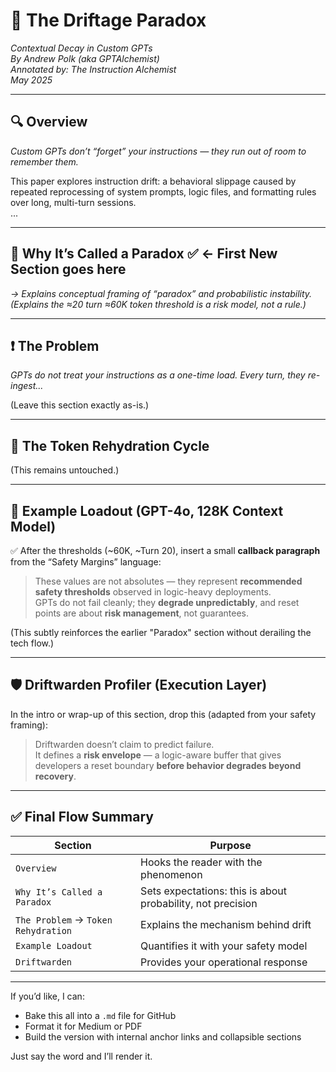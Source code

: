 # 🧠 The Driftage Paradox  
_Contextual Decay in Custom GPTs_  
_By Andrew Polk (aka GPTAlchemist)_  
_Annotated by: The Instruction Alchemist_  
_May 2025_

---

## 🔍 Overview  
_Custom GPTs don’t “forget” your instructions — they run out of room to remember them._  

This paper explores instruction drift: a behavioral slippage caused by repeated reprocessing of system prompts, logic files, and formatting rules over long, multi-turn sessions.  
...

---

## 🧠 Why It’s Called a Paradox   ✅ **← First New Section goes here**
_→ Explains conceptual framing of “paradox” and probabilistic instability._  
_(Explains the ≈20 turn ≈60K token threshold is a risk model, not a rule.)_

---

## ❗ The Problem  
_GPTs do not treat your instructions as a one-time load. Every turn, they re-ingest..._

(Leave this section exactly as-is.)

---

## 🔄 The Token Rehydration Cycle  
(This remains untouched.)

---

## 🧮 Example Loadout (GPT-4o, 128K Context Model)

✅ After the thresholds (~60K, ~Turn 20), insert a small **callback paragraph** from the “Safety Margins” language:

> These values are not absolutes — they represent **recommended safety thresholds** observed in logic-heavy deployments.  
> GPTs do not fail cleanly; they **degrade unpredictably**, and reset points are about **risk management**, not guarantees.

(This subtly reinforces the earlier "Paradox" section without derailing the tech flow.)

---

## 🛡 Driftwarden Profiler (Execution Layer)

In the intro or wrap-up of this section, drop this (adapted from your safety framing):

> Driftwarden doesn’t claim to predict failure.  
> It defines a **risk envelope** — a logic-aware buffer that gives developers a reset boundary **before behavior degrades beyond recovery**.

---

## ✅ Final Flow Summary

| Section | Purpose |
|--------|---------|
| `Overview` | Hooks the reader with the phenomenon |
| `Why It’s Called a Paradox` | Sets expectations: this is about probability, not precision |
| `The Problem` → `Token Rehydration` | Explains the mechanism behind drift |
| `Example Loadout` | Quantifies it with your safety model |
| `Driftwarden` | Provides your operational response |

---

If you’d like, I can:
- Bake this all into a `.md` file for GitHub
- Format it for Medium or PDF
- Build the version with internal anchor links and collapsible sections

Just say the word and I’ll render it.
